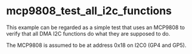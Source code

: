 # mcp9808_test_all_i2c_functions

This example can be regarded as a simple test that uses an MCP9808 to verify
that all DMA I2C functions do what they are supposed to do.

The MCP9808 is assumed to be at address 0x18 on I2C0 (GP4 and GP5).

